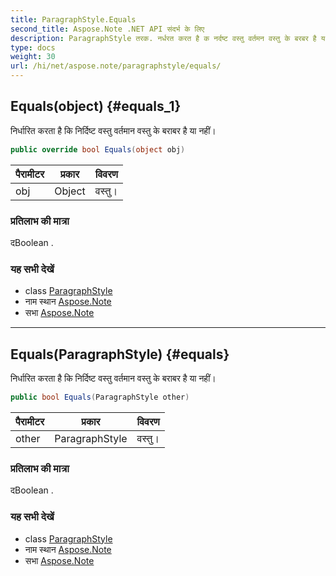 ```yaml
---
title: ParagraphStyle.Equals
second_title: Aspose.Note .NET API संदर्भ के लिए
description: ParagraphStyle तरक. नर्धरत करत है क नर्दष्ट वस्तु वर्तमन वस्तु के बरबर है य नहं
type: docs
weight: 30
url: /hi/net/aspose.note/paragraphstyle/equals/
---
```

## Equals(object) {#equals_1}

निर्धारित करता है कि निर्दिष्ट वस्तु वर्तमान वस्तु के बराबर है या नहीं।

```csharp
public override bool Equals(object obj)
```

| पैरामीटर | प्रकार | विवरण |
| --- | --- | --- |
| obj | Object | वस्तु। |

### प्रतिलाभ की मात्रा

दBoolean .

### यह सभी देखें

* class [ParagraphStyle](../)
* नाम स्थान [Aspose.Note](../../paragraphstyle/)
* सभा [Aspose.Note](../../../)

---

## Equals(ParagraphStyle) {#equals}

निर्धारित करता है कि निर्दिष्ट वस्तु वर्तमान वस्तु के बराबर है या नहीं।

```csharp
public bool Equals(ParagraphStyle other)
```

| पैरामीटर | प्रकार | विवरण |
| --- | --- | --- |
| other | ParagraphStyle | वस्तु। |

### प्रतिलाभ की मात्रा

दBoolean .

### यह सभी देखें

* class [ParagraphStyle](../)
* नाम स्थान [Aspose.Note](../../paragraphstyle/)
* सभा [Aspose.Note](../../../)


